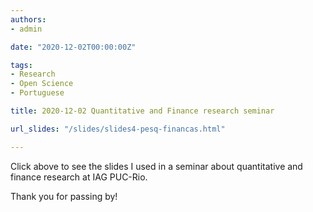 ```yaml
---
authors:
- admin

date: "2020-12-02T00:00:00Z"

tags: 
- Research
- Open Science
- Portuguese

title: 2020-12-02 Quantitative and Finance research seminar

url_slides: "/slides/slides4-pesq-financas.html"

---
```



Click above to see the slides I used in a seminar about quantitative and finance research at IAG PUC-Rio.


Thank you for passing by!
